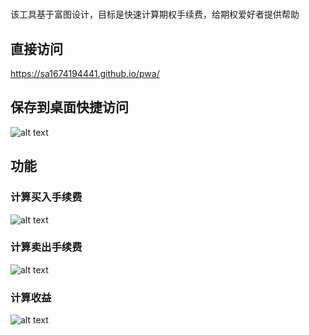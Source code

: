 #

该工具基于富图设计，目标是快速计算期权手续费，给期权爱好者提供帮助

## 直接访问

https://sa1674194441.github.io/pwa/

## 保存到桌面快捷访问

![alt text](image-3.png)

## 功能

### 计算买入手续费

![alt text](image.png)

### 计算卖出手续费

![alt text](image-1.png)

### 计算收益

![alt text](image-2.png)
